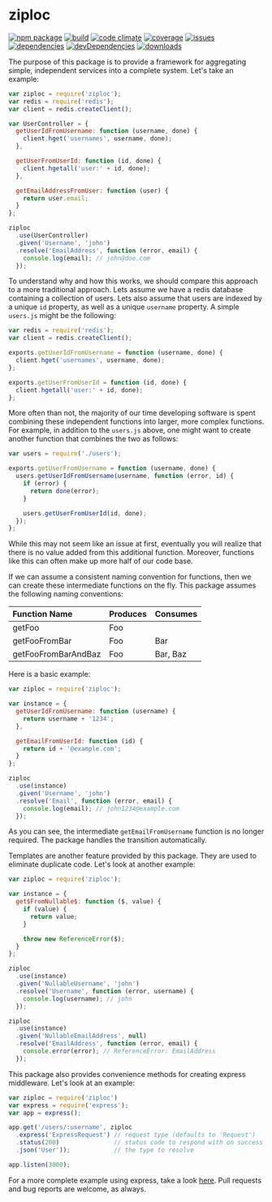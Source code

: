 # ziploc
[![npm package](https://badge.fury.io/js/ziploc.svg)](http://badge.fury.io/js/ziploc)
[![build](https://travis-ci.org/bakerface/ziploc.svg?branch=master)](https://travis-ci.org/bakerface/ziploc)
[![code climate](https://codeclimate.com/github/bakerface/ziploc/badges/gpa.svg)](https://codeclimate.com/github/bakerface/ziploc)
[![coverage](https://codeclimate.com/github/bakerface/ziploc/badges/coverage.svg)](https://codeclimate.com/github/bakerface/ziploc/coverage)
[![issues](https://img.shields.io/github/issues/bakerface/ziploc.svg)](https://github.com/bakerface/ziploc/issues)
[![dependencies](https://david-dm.org/bakerface/ziploc.svg)](https://david-dm.org/bakerface/ziploc)
[![devDependencies](https://david-dm.org/bakerface/ziploc/dev-status.svg)](https://david-dm.org/bakerface/ziploc#info=devDependencies)
[![downloads](http://img.shields.io/npm/dm/ziploc.svg)](https://www.npmjs.com/package/ziploc)

The purpose of this package is to provide a framework for aggregating simple,
independent services into a complete system. Let's take an example:

``` javascript
var ziploc = require('ziploc');
var redis = require('redis');
var client = redis.createClient();

var UserController = {
  getUserIdFromUsername: function (username, done) {
    client.hget('usernames', username, done);
  },

  getUserFromUserId: function (id, done) {
    client.hgetall('user:' + id, done);
  },

  getEmailAddressFromUser: function (user) {
    return user.email;
  }
};

ziploc
  .use(UserController)
  .given('Username', 'john')
  .resolve('EmailAddress', function (error, email) {
    console.log(email); // john@doe.com
  });
```

To understand why and how this works, we should compare this approach to a more
traditional approach. Lets assume we have a redis database containing a
collection of users. Lets also assume that users are indexed by a unique `id`
property, as well as a unique `username` property. A simple `users.js` might be
the following:

``` javascript
var redis = require('redis');
var client = redis.createClient();

exports.getUserIdFromUsername = function (username, done) {
  client.hget('usernames', username, done);
};

exports.getUserFromUserId = function (id, done) {
  client.hgetall('user:' + id, done);
};
```

More often than not, the majority of our time developing software is spent
combining these independent functions into larger, more complex functions. For
example, in addition to the `users.js` above, one might want to create another
function that combines the two as follows:

``` javascript
var users = require('./users');

exports.getUserFromUsername = function (username, done) {
  users.getUserIdFromUsername(username, function (error, id) {
    if (error) {
      return done(error);
    }

    users.getUserFromUserId(id, done);
  });
};
```

While this may not seem like an issue at first, eventually you will realize that
there is no value added from this additional function. Moreover, functions like
this can often make up more half of our code base.

If we can assume a consistent naming convention for functions, then we can
create these intermediate functions on the fly. This package assumes the
following naming conventions:

| Function Name       | Produces | Consumes |
|:--------------------|:---------|:---------|
| getFoo              | Foo      |          |
| getFooFromBar       | Foo      | Bar      |
| getFooFromBarAndBaz | Foo      | Bar, Baz |

Here is a basic example:

``` javascript
var ziploc = require('ziploc');

var instance = {
  getUserIdFromUsername: function (username) {
    return username + '1234';
  },

  getEmailFromUserId: function (id) {
    return id + '@example.com';
  }
};

ziploc
  .use(instance)
  .given('Username', 'john')
  .resolve('Email', function (error, email) {
    console.log(email); // john1234@example.com
  });
```

As you can see, the intermediate `getEmailFromUsername` function is no longer
required. The package handles the transition automatically.

Templates are another feature provided by this package. They are used to
eliminate duplicate code. Let's look at another example:

``` javascript
var ziploc = require('ziploc');

var instance = {
  get$FromNullable$: function ($, value) {
    if (value) {
      return value;
    }

    throw new ReferenceError($);
  }
};

ziploc
  .use(instance)
  .given('NullableUsername', 'john')
  .resolve('Username', function (error, username) {
    console.log(username); // john
  });

ziploc
  .use(instance)
  .given('NullableEmailAddress', null)
  .resolve('EmailAddress', function (error, email) {
    console.error(error); // ReferenceError: EmailAddress
  });
```

This package also provides convenience methods for creating express
middleware. Let's look at an example:

``` javascript
var ziploc = require('ziploc')
var express = require('express');
var app = express();

app.get('/users/:username', ziploc
  .express('ExpressRequest') // request type (defaults to 'Request')
  .status(200)               // status code to respond with on success
  .json('User'));            // the type to resolve

app.listen(3000);
```

For a more complete example using express, take a look [here](example). Pull
requests and bug reports are welcome, as always.
